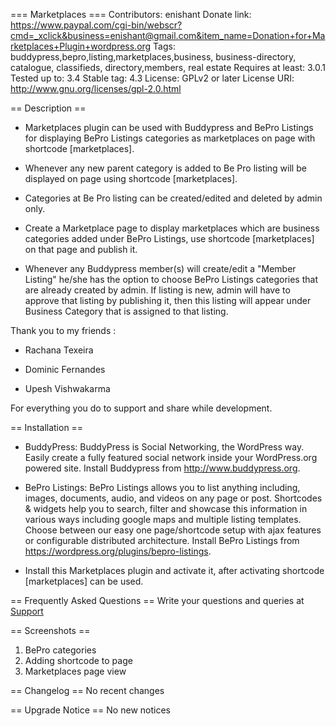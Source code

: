 === Marketplaces ===
Contributors: enishant
Donate link: https://www.paypal.com/cgi-bin/webscr?cmd=_xclick&business=enishant@gmail.com&item_name=Donation+for+Marketplaces+Plugin+wordpress.org
Tags: buddypress,bepro,listing,marketplaces,business, business-directory, catalogue, classifieds, directory,members, real estate
Requires at least: 3.0.1
Tested up to: 3.4
Stable tag: 4.3
License: GPLv2 or later
License URI: http://www.gnu.org/licenses/gpl-2.0.html

== Description ==
* Marketplaces plugin can be used with Buddypress and BePro Listings for displaying BePro Listings categories as marketplaces on page with shortcode  [marketplaces].

* Whenever any new parent category is added to Be Pro listing will be displayed on page using shortcode  [marketplaces]. 

* Categories at Be Pro listing can be created/edited and deleted by admin only.

* Create a Marketplace page to display marketplaces which are business categories added under BePro Listings, use shortcode [marketplaces] on that page and publish it.

* Whenever any Buddypress member(s) will create/edit a "Member Listing" he/she has the option to choose BePro Listings categories that are already created by admin. If listing is new, admin will have to approve that listing by publishing it, then this listing will appear under Business Category that is assigned to that listing.

Thank you to my friends :

* Rachana Texeira

* Dominic Fernandes

* Upesh Vishwakarma

For everything you do to support and share while development.


== Installation ==
* BuddyPress: BuddyPress is Social Networking, the WordPress way. Easily create a fully featured social network inside your WordPress.org powered site. Install Buddypress from http://www.buddypress.org.

* BePro Listings: BePro Listings allows you to list anything including, images, documents, audio, and videos on any page or post. Shortcodes & widgets help you to search, filter and showcase this information in various ways including google maps and multiple listing templates. Choose between our easy one page/shortcode setup with ajax features or configurable distributed architecture. Install BePro Listings from https://wordpress.org/plugins/bepro-listings.

* Install this Marketplaces plugin and activate it, after activating shortcode [marketplaces] can be used.

== Frequently Asked Questions ==
Write your questions and queries at [Support ](http://wordpress.org/support/plugin/marketplaces "Write your questions and queries ")

== Screenshots ==
1. BePro categories
2. Adding shortcode to page
3. Marketplaces page view

== Changelog ==
No recent changes

== Upgrade Notice ==
No new notices
